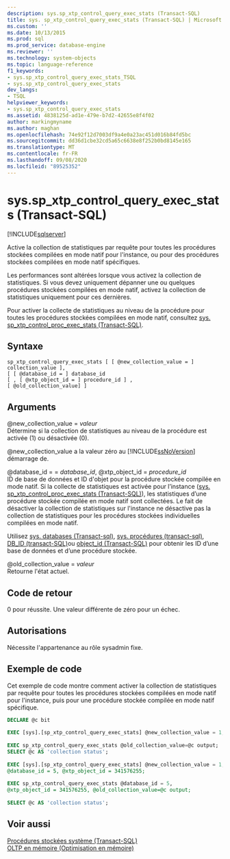 ```yaml
---
description: sys.sp_xtp_control_query_exec_stats (Transact-SQL)
title: sys. sp_xtp_control_query_exec_stats (Transact-SQL) | Microsoft Docs
ms.custom: ''
ms.date: 10/13/2015
ms.prod: sql
ms.prod_service: database-engine
ms.reviewer: ''
ms.technology: system-objects
ms.topic: language-reference
f1_keywords:
- sys.sp_xtp_control_query_exec_stats_TSQL
- sys.sp_xtp_control_query_exec_stats
dev_langs:
- TSQL
helpviewer_keywords:
- sys.sp_xtp_control_query_exec_stats
ms.assetid: 4838125d-ad1e-479e-b7d2-42655e8f4f02
author: markingmyname
ms.author: maghan
ms.openlocfilehash: 74e92f12d7003df9a4e0a23ac451d016b84fd5bc
ms.sourcegitcommit: dd36d1cbe32cd5a65c6638e8f252b0bd8145e165
ms.translationtype: MT
ms.contentlocale: fr-FR
ms.lasthandoff: 09/08/2020
ms.locfileid: "89525352"
---
```

# <a name="syssp_xtp_control_query_exec_stats-transact-sql"></a>sys.sp_xtp_control_query_exec_stats (Transact-SQL)
[!INCLUDE[sqlserver](../../includes/applies-to-version/sqlserver.md)]

  Active la collection de statistiques par requête pour toutes les procédures stockées compilées en mode natif pour l'instance, ou pour des procédures stockées compilées en mode natif spécifiques.  
  
 Les performances sont altérées lorsque vous activez la collection de statistiques. Si vous devez uniquement dépanner une ou quelques procédures stockées compilées en mode natif, activez la collection de statistiques uniquement pour ces dernières.  
  
 Pour activer la collecte de statistiques au niveau de la procédure pour toutes les procédures stockées compilées en mode natif, consultez [sys. sp_xtp_control_proc_exec_stats &#40;Transact-SQL&#41;](../../relational-databases/system-stored-procedures/sys-sp-xtp-control-proc-exec-stats-transact-sql.md).  
  
## <a name="syntax"></a>Syntaxe  
  
```  
sp_xtp_control_query_exec_stats [ [ @new_collection_value = ] collection_value ],  
[ [ @database_id = ] database_id   
[ , [ @xtp_object_id = ] procedure_id ] ,   
[ @old_collection_value] ]  
```  
  
## <a name="arguments"></a>Arguments  
 @new_collection_value = *valeur*  
 Détermine si la collection de statistiques au niveau de la procédure est activée (1) ou désactivée (0).  
  
 @new_collection_value a la valeur zéro au [!INCLUDE[ssNoVersion](../../includes/ssnoversion-md.md)] démarrage de.  
  
 @database_id = = *database_id*, @xtp_object_id = *procedure_id*  
 ID de base de données et ID d'objet pour la procédure stockée compilée en mode natif. Si la collecte de statistiques est activée pour l’instance ([sys. sp_xtp_control_proc_exec_stats &#40;Transact-SQL&#41;](../../relational-databases/system-stored-procedures/sys-sp-xtp-control-proc-exec-stats-transact-sql.md)), les statistiques d’une procédure stockée compilée en mode natif sont collectées. Le fait de désactiver la collection de statistiques sur l'instance ne désactive pas la collection de statistiques pour les procédures stockées individuelles compilées en mode natif.  
  
 Utilisez [sys. databases &#40;Transact-sql&#41;](../../relational-databases/system-catalog-views/sys-databases-transact-sql.md), [sys. procédures &#40;transact-sql&#41;](../../relational-databases/system-catalog-views/sys-procedures-transact-sql.md), [DB_ID &#40;transact-SQL&#41;](../../t-sql/functions/db-id-transact-sql.md)ou [object_id &#40;Transact-SQL&#41;](../../t-sql/functions/object-id-transact-sql.md) pour obtenir les ID d’une base de données et d’une procédure stockée.  
  
 @old_collection_value = *valeur*  
 Retourne l'état actuel.  
  
## <a name="return-code"></a>Code de retour  
 0 pour réussite. Une valeur différente de zéro pour un échec.  
  
## <a name="permissions"></a>Autorisations  
 Nécessite l'appartenance au rôle sysadmin fixe.  
  
## <a name="code-sample"></a>Exemple de code  
 Cet exemple de code montre comment activer la collection de statistiques par requête pour toutes les procédures stockées compilées en mode natif pour l'instance, puis pour une procédure stockée compilée en mode natif spécifique.  
  
```sql   
DECLARE @c bit  
  
EXEC [sys].[sp_xtp_control_query_exec_stats] @new_collection_value = 1;  
  
EXEC sp_xtp_control_query_exec_stats @old_collection_value=@c output;  
SELECT @c AS 'collection status';  
  
EXEC [sys].[sp_xtp_control_query_exec_stats] @new_collection_value = 1,   
@database_id = 5, @xtp_object_id = 341576255;  
  
EXEC sp_xtp_control_query_exec_stats @database_id = 5,   
@xtp_object_id = 341576255, @old_collection_value=@c output;  
  
SELECT @c AS 'collection status';  
```  
  
## <a name="see-also"></a>Voir aussi  
 [Procédures stockées système &#40;Transact-SQL&#41;](../../relational-databases/system-stored-procedures/system-stored-procedures-transact-sql.md)   
 [OLTP en mémoire &#40;Optimisation en mémoire&#41;](../../relational-databases/in-memory-oltp/in-memory-oltp-in-memory-optimization.md)  
  
  
